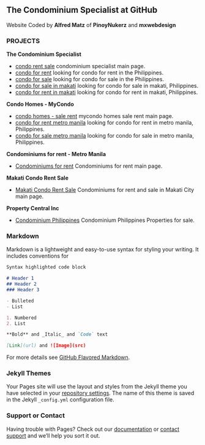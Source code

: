 ## The Condominium Specialist at GitHub

Website Coded by  **Alfred Matz** of **PinoyNukerz** and **mxwebdesign**

### PROJECTS

**The Condominium Specialist**
- [condo rent sale](http://www.condo.com.ph/) condominium specialist main page.
- [condo for rent](http://www.condo.com.ph/condo-for-rent/) looking for condo for rent in the Philippines.
- [condo for sale](http://www.condo.com.ph/condo-for-sale/) looking for condo for sale in the Philippines.
- [condo for sale in makati](http://www.condo.com.ph/condo-for-sale/makati/) looking for condo for sale in makati, Philippines.
- [condo for rent in makati](http://www.condo.com.ph/condo-for-rent/makati/) looking for condo for rent in makati, Philippines.

**Condo Homes - MyCondo**
- [condo homes - sale rent](http://www.mycondo.com.ph/) mycondo homes sale rent main page.
- [condo for rent metro manila](http://www.mycondo.com.ph/condo-for-rent/) looking for condo for rent in metro manila, Philippines.
- [condo for sale metro manila](http://www.mycondo.com.ph/condo-for-sale/) looking for condo for sale in metro manila, Philippines.

**Condominiums for rent - Metro Manila**
- [Condominiums for rent](http://www.condorental.com.ph/) Condominiums for rent main page.

**Makati Condo Rent Sale**
- [Makati Condo Rent Sale](http://www.makaticondo.com.ph/) Condominiums for rent and sale in Makati City main page.

**Property Central Inc**
- [Condominium Philippines](http://www.propertycentral.com.ph/) Condominium Philippines Properties for sale.



### Markdown

Markdown is a lightweight and easy-to-use syntax for styling your writing. It includes conventions for

```markdown
Syntax highlighted code block

# Header 1
## Header 2
### Header 3

- Bulleted
- List

1. Numbered
2. List

**Bold** and _Italic_ and `Code` text

[Link](url) and ![Image](src)
```

For more details see [GitHub Flavored Markdown](https://guides.github.com/features/mastering-markdown/).

### Jekyll Themes

Your Pages site will use the layout and styles from the Jekyll theme you have selected in your [repository settings](https://github.com/pinoynukerz/abby/settings). The name of this theme is saved in the Jekyll `_config.yml` configuration file.

### Support or Contact

Having trouble with Pages? Check out our [documentation](https://help.github.com/categories/github-pages-basics/) or [contact support](https://github.com/contact) and we’ll help you sort it out.
